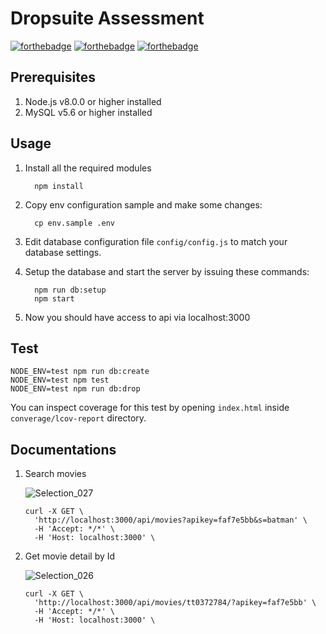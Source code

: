 # Dropsuite Assessment

[![forthebadge](https://forthebadge.com/images/badges/made-with-javascript.svg)](https://forthebadge.com)
[![forthebadge](https://forthebadge.com/images/badges/built-with-love.svg)](https://forthebadge.com)
[![forthebadge](https://forthebadge.com/images/badges/60-percent-of-the-time-works-every-time.svg)](https://forthebadge.com)

## Prerequisites

1. Node.js v8.0.0 or higher installed
2. MySQL v5.6 or higher installed

## Usage

1. Install all the required modules

    ```
      npm install
    ```

2. Copy env configuration sample and make some changes:

    ```
      cp env.sample .env
    ```

3. Edit database configuration file `config/config.js` to match your database settings. 

4. Setup the database and start the server by issuing these commands:

    ```
      npm run db:setup
      npm start
    ```

5. Now you should have access to api via localhost:3000

## Test

```
NODE_ENV=test npm run db:create
NODE_ENV=test npm test
NODE_ENV=test npm run db:drop
```

You can inspect coverage for this test by opening `index.html` inside `converage/lcov-report` directory.

## Documentations

1. Search movies

    ![Selection_027](https://user-images.githubusercontent.com/7609801/66936518-07d25280-f068-11e9-97f3-f27fe6fe28b5.png)

    ```
    curl -X GET \
      'http://localhost:3000/api/movies?apikey=faf7e5bb&s=batman' \
      -H 'Accept: */*' \
      -H 'Host: localhost:3000' \
    ```

2. Get movie detail by Id

    ![Selection_026](https://user-images.githubusercontent.com/7609801/66936275-9f837100-f067-11e9-9e09-04eaa41d9fab.png)

    ```
    curl -X GET \
      'http://localhost:3000/api/movies/tt0372784/?apikey=faf7e5bb' \
      -H 'Accept: */*' \
      -H 'Host: localhost:3000' \
    ```